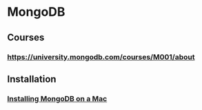 # MongoDB
## Courses
### https://university.mongodb.com/courses/M001/about
## Installation
### [Installing MongoDB on a Mac](https://treehouse.github.io/installation-guides/mac/mongo-mac.html)
